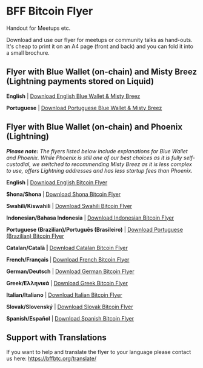 # BFF Bitcoin Flyer
Handout for Meetups etc.

Download and use our flyer for meetups or community talks as hand-outs. It's cheap to print it on an A4 page (front and back) and you can fold it into a small brochure.

## Flyer with Blue Wallet (on-chain) and Misty Breez (Lightning payments stored on Liquid)
<p><strong>English</strong> | <a href="https://github.com/BFF-org/bitcoin-flyer/blob/main/EN-Bitcoin-flyer-BW-Misty.pdf">Download English Blue Wallet & Misty Breez</a>
<p><strong>Portuguese</strong> | <a href="https://github.com/BFF-org/bitcoin-flyer/blob/main/PT-Bitcoin-flyer-BW-Misty.pdf">Download Portuguese Blue Wallet & Misty Breez</a>

## Flyer with Blue Wallet (on-chain) and Phoenix (Lightning)
<p><em><strong>Please note:</strong> The flyers listed below include explanations for Blue Wallet and Phoenix. While Phoenix is still one of our best choices as it is fully self-custodial, we switched to recommending Misty Breez as it is less complex to use, offers Lightning addresses and has less startup fees than Phoenix.</em></p>
<p><strong>English</strong> | <a href="https://bffbtc.org/wp-content/uploads/2023/03/EN-Bitcoin-flyer-BW-Phoenix.pdf" target="_blank" rel="noopener">Download English Bitcoin Flyer</a></p>
<p><b>Shona/Shona </b>| <a href="https://bffbtc.org/wp-content/uploads/2023/05/SHO-Bitcoin-flyer-BW-Phoenix.pdf.pdf">Download Shona</a><a href="https://bffbtc.org/wp-content/uploads/2023/05/SHO-Bitcoin-flyer-BW-Phoenix.pdf.pdf"> Bitcoin Flyer</a></p>
<p><strong>Swahili/Kiswahili</strong> | <a href="https://bffbtc.org/wp-content/uploads/2023/04/SWA-Bitcoin-flyer-BW-Phoenix.pdf.pdf" target="_blank" rel="noopener">Download Swahili Bitcoin Flyer</a></p>
<p><strong>Indonesian/Bahasa Indonesia</strong> | <a href="https://bffbtc.org/wp-content/uploads/2023/12/INDONESIA-Bitcoin-flyer-BW-Phoenix.pdf">Download Indonesian Bitcoin Flyer</a></p>
<p><strong>Portuguese (Brazilian)/Português (Brasileiro)</strong> | <a href="https://bffbtc.org/wp-content/uploads/2023/04/PRT-Bitcoin-flyer-BW-Phoenix.pdf-2.pdf" target="_blank" rel="noopener">Download Portuguese (Brazilian) Bitcoin Flyer</a></p>
<p><strong>Catalan/Català |</strong> <a href="https://bffbtc.org/wp-content/uploads/2023/04/CAT-Bitcoin-flyer-BW-Phoenix.pdf.pdf" target="_blank" rel="noopener">Download</a><a href="https://bffbtc.org/wp-content/uploads/2023/04/CAT-Bitcoin-flyer-BW-Phoenix.pdf.pdf" target="_blank" rel="noopener"> Catalan</a><a href="https://bffbtc.org/wp-content/uploads/2023/04/CAT-Bitcoin-flyer-BW-Phoenix.pdf.pdf" target="_blank" rel="noopener"> Bitcoin Flyer</a></p>
<p><strong>French/Français </strong>| <a href="https://bffbtc.org/wp-content/uploads/2023/03/FR-Bitcoin-flyer-BW-Phoenix.pdf.pdf" target="_blank" rel="noopener">Download French Bitcoin Flyer</a></p>
<p><strong>German/Deutsch</strong> | <a href="https://bffbtc.org/wp-content/uploads/2023/03/GER-Bitcoin-flyer-BW-Phoenix.pdf.pdf" target="_blank" rel="noopener">Download German Bitcoin Flyer</a></p>
<p><strong>Greek/Ελληνικά </strong>| <a href="https://bffbtc.org/wp-content/uploads/2023/05/Copy-of-GR-Bitcoin-flyer-BW-Phoenix.pdf.pdf" target="_blank" rel="noopener">Download Greek</a><a href="https://bffbtc.org/wp-content/uploads/2023/05/Copy-of-GR-Bitcoin-flyer-BW-Phoenix.pdf.pdf" target="_blank" rel="noopener"> Bitcoin Flyer</a></p>
<p><strong>Italian/Italiano</strong> | <a href="https://bffbtc.org/wp-content/uploads/2023/04/IT-Bitcoin-flyer-BW-Phoenix.pdf.pdf" target="_blank" rel="noopener">Download Italian Bitcoin Flyer</a></p>
<p><strong>Slovak/Slovenský</strong> | <a href="https://bffbtc.org/wp-content/uploads/2023/03/SLO-Bitcoin-flyer-BW-Phoenix.pdf.pdf" target="_blank" rel="noopener">Download Slovak Bitcoin Flyer</a></p>
<p><strong>Spanish/Español</strong> | <a href="https://bffbtc.org/wp-content/uploads/2023/05/SPA-Bitcoin-flyer-BW-Phoenix.pdf.pdf" target="_blank" rel="noopener">Download Spanish Bitcoin Flyer</a></p>










## Support with Translations
If you want to help and translate the flyer to your language please contact us here: <a href="https://bffbtc.org/translate/">https://bffbtc.org/translate/</a>
